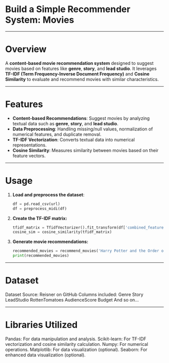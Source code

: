# **Build a Simple Recommender System: Movies**

---

# **Overview**  
A **content-based movie recommendation system** designed to suggest movies based on features like **genre**, **story**, and **lead studio**. It leverages **TF-IDF (Term Frequency-Inverse Document Frequency)** and **Cosine Similarity** to evaluate and recommend movies with similar characteristics.

---

# **Features**  
- **Content-based Recommendations**: Suggest movies by analyzing textual data such as **genre**, **story**, and **lead studio**.  
- **Data Preprocessing**: Handling missing/null values, normalization of numerical features, and duplicate removal.  
- **TF-IDF Vectorization**: Converts textual data into numerical representations.  
- **Cosine Similarity**: Measures similarity between movies based on their feature vectors.  

---

# **Usage**  

1. **Load and preprocess the dataset**:  
   ```python  
   df = pd.read_csv(url)  
   df = preprocess_midi(df)  


2. **Create the TF-IDF matrix:**
   ```python
   tfidf_matrix = TfidfVectorizer().fit_transform(df['combined_features'])
   cosine_sim = cosine_similarity(tfidf_matrix)  

4. **Generate movie recommendations:**
   ```python
   recommended_movies = recommend_movies('Harry Potter and the Order of the Phoenix', cosine_sim)
   print(recommended_movies)  

---

# **Dataset**

Dataset Source: Reisner on GitHub
Columns included:
Genre
Story
LeadStudio
RottenTomatoes
AudienceScore
Budget
And so on...

---

# **Libraries Utilized**

Pandas: For data manipulation and analysis.
Scikit-learn: For TF-IDF vectorization and cosine similarity calculation.
Numpy: For numerical operations.
Matplotlib: For data visualization (optional).
Seaborn: For enhanced data visualization (optional).




